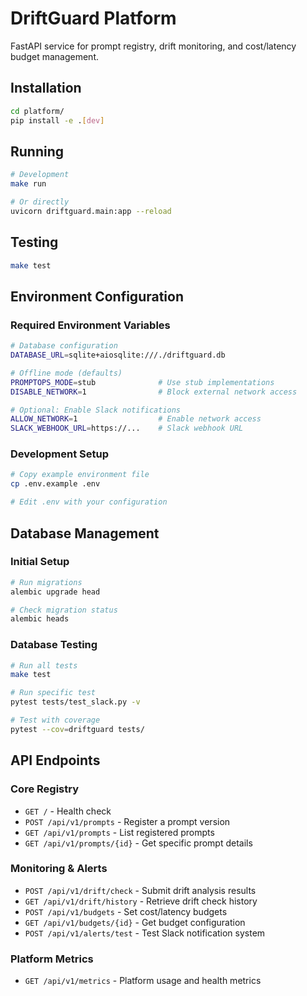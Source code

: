 # DriftGuard Platform

FastAPI service for prompt registry, drift monitoring, and cost/latency budget management.

## Installation

```bash
cd platform/
pip install -e .[dev]
```

## Running

```bash
# Development
make run

# Or directly
uvicorn driftguard.main:app --reload
```

## Testing

```bash
make test
```

## Environment Configuration

### Required Environment Variables

```bash
# Database configuration
DATABASE_URL=sqlite+aiosqlite:///./driftguard.db

# Offline mode (defaults)
PROMPTOPS_MODE=stub              # Use stub implementations
DISABLE_NETWORK=1                # Block external network access

# Optional: Enable Slack notifications
ALLOW_NETWORK=1                  # Enable network access
SLACK_WEBHOOK_URL=https://...    # Slack webhook URL
```

### Development Setup

```bash
# Copy example environment file
cp .env.example .env

# Edit .env with your configuration
```

## Database Management

### Initial Setup

```bash
# Run migrations
alembic upgrade head

# Check migration status
alembic heads
```

### Database Testing

```bash
# Run all tests
make test

# Run specific test
pytest tests/test_slack.py -v

# Test with coverage
pytest --cov=driftguard tests/
```

## API Endpoints

### Core Registry

- `GET /` - Health check
- `POST /api/v1/prompts` - Register a prompt version
- `GET /api/v1/prompts` - List registered prompts
- `GET /api/v1/prompts/{id}` - Get specific prompt details

### Monitoring & Alerts

- `POST /api/v1/drift/check` - Submit drift analysis results
- `GET /api/v1/drift/history` - Retrieve drift check history
- `POST /api/v1/budgets` - Set cost/latency budgets
- `GET /api/v1/budgets/{id}` - Get budget configuration
- `POST /api/v1/alerts/test` - Test Slack notification system

### Platform Metrics

- `GET /api/v1/metrics` - Platform usage and health metrics
